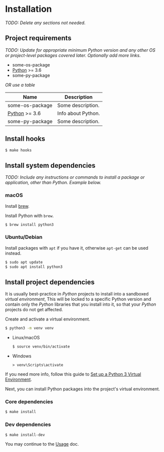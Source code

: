 # Installation

_TODO: Delete any sections not needed._


## Project requirements

_TODO: Update for appropriate minimum Python version and any other OS or project-level packages covered later. Optionally add more links._

- some-os-package
- [Python](https://www.python.org/) >= 3.6
- some-py-package

_OR use a table_

| Name                                     | Description        |
| ---------------------------------------- | ------------------ |
| some-os-package                          | Some description.  |
| [Python](https://www.python.org/) >= 3.6 | Info about Python. |
| some-py-package                          | Some description.  |


## Install hooks

```sh
$ make hooks
```


## Install system dependencies

_TODO: Include any instructions or commands to install a package or application, other than Python. Example below._

### macOS

Install [brew](https://brew.sh/).

Install Python with `brew`.

```sh
$ brew install python3
```

### Ubuntu/Debian

Install packages with `apt` if you have it, otherwise `apt-get` can be used instead.

```sh
$ sudo apt update
$ sudo apt install python3
```


## Install project dependencies

It is usually best-practice in _Python_ projects to install into a sandboxed _virtual environment_, This will be locked to a specific Python version and contain only the _Python_ libraries that you install into it, so that your _Python_ projects do not get affected.

Create and activate a virtual environment.

```sh
$ python3 -m venv venv
```

- Linux/macOS
    ```sh
    $ source venv/bin/activate
    ```
- Windows
    ```console
    > venv\Scripts\activate
    ```

If you need more info, follow this guide to [Set up a Python 3 Virtual Environment](https://gist.github.com/MichaelCurrin/3a4d14ba1763b4d6a1884f56a01412b7).

Next, you can install Python packages into the project's virtual environment.

### Core dependencies

```sh
$ make install
```

### Dev dependencies

```sh
$ make install-dev
```

You may continue to the [Usage](usage.md) doc.
